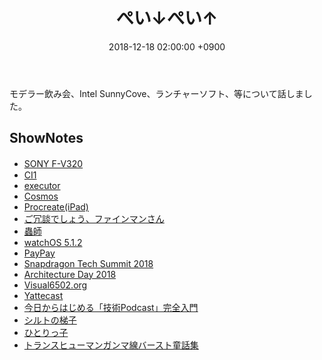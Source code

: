 ﻿---
actor_ids:
  - kou
  - hikaru
audio_file_path: /audio/2.mp3
audio_file_size: 67
date: 2018-12-18 02:00:00 +0900
description: モデラー飲み会、Intel SunnyCove、ランチャーソフト、等について話しました。
duration: "101:00"
layout: article
title: 2. ぺい↓ぺい↑
---
モデラー飲み会、Intel SunnyCove、ランチャーソフト、等について話しました。

## ShowNotes

- [SONY F-V320](https://www.amazon.co.jp/dp/B00009VT6O/ref=asc_df_B00009VT6O2551328/?tag=jpgo-22&creative=9303&creativeASIN=B00009VT6O&linkCode=df0&hvadid=265882564275&hvpos=1o5&hvnetw=g&hvrand=14979409179580075245&hvpone=&hvptwo=&hvqmt=&hvdev=c&hvdvcmdl=&hvlocint=&hvlocphy=1009303&hvtargid=pla-494311622807&th=1&psc=1)　 
- [CI1](https://www.amazon.co.jp/Steinberg-USB-AUDIO-INTERFACE-CI1/dp/B003WI3LNU)
- [executor](http://executor.dk/)
- [Cosmos](https://gumroad.com/l/cosmos)
- [Procreate(iPad)](https://itunes.apple.com/jp/app/procreate/id425073498?mt=8)
- [ご冗談でしょう、ファインマンさん](https://www.amazon.co.jp/%E3%81%94%E5%86%97%E8%AB%87%E3%81%A7%E3%81%97%E3%82%87%E3%81%86%E3%80%81%E3%83%95%E3%82%A1%E3%82%A4%E3%83%B3%E3%83%9E%E3%83%B3%E3%81%95%E3%82%93%E3%80%88%E4%B8%8A%E3%80%89-%E5%B2%A9%E6%B3%A2%E7%8F%BE%E4%BB%A3%E6%96%87%E5%BA%AB-%E3%83%AA%E3%83%81%E3%83%A3%E3%83%BC%E3%83%89-P-%E3%83%95%E3%82%A1%E3%82%A4%E3%83%B3%E3%83%9E%E3%83%B3/dp/4006030053)
- [蟲師](https://www.mushishi-anime.com/)
- [watchOS 5.1.2](https://support.apple.com/ja-jp/HT209085)
- [PayPay](https://paypay.ne.jp/)
- [Snapdragon Tech Summit 2018](https://www.qualcomm.com/company/events/snapdragon-tech-summit)
- [Architecture Day 2018](https://www.anandtech.com/show/13699/intel-architecture-day-2018-core-future-hybrid-x86)
- [Visual6502.org](http://visual6502.org/)
- [Yattecast](https://github.com/r7kamura/yattecast)
- [今日からはじめる「技術Podcast」完全入門 ](https://www.amazon.co.jp/dp/B07FJ61FD3/ref=dp-kindle-redirect?_encoding=UTF8&btkr=1)
- [シルトの梯子](https://www.amazon.co.jp/dp/B078JTWDC5/ref=dp-kindle-redirect?_encoding=UTF8&btkr=1)
- [ひとりっ子](https://www.amazon.co.jp/dp/B00RKN483A/ref=dp-kindle-redirect?_encoding=UTF8&btkr=1)
- [トランスヒューマンガンマ線バースト童話集](https://www.amazon.co.jp/%E3%83%88%E3%83%A9%E3%83%B3%E3%82%B9%E3%83%92%E3%83%A5%E3%83%BC%E3%83%9E%E3%83%B3%E3%82%AC%E3%83%B3%E3%83%9E%E7%B7%9A%E3%83%90%E3%83%BC%E3%82%B9%E3%83%88%E7%AB%A5%E8%A9%B1%E9%9B%86-%E6%97%A9%E5%B7%9D%E6%9B%B8%E6%88%BF-%E4%B8%89%E6%96%B9-%E8%A1%8C%E6%88%90-ebook/dp/B07KJFXDFP/ref=sr_1_1?s=digital-text&ie=UTF8&qid=1545065062&sr=1-1&keywords=%E3%82%AC%E3%83%B3%E3%83%9E%E7%B7%9A%E3%83%90%E3%83%BC%E3%82%B9%E3%83%88)